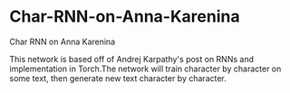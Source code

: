 # Char-RNN-on-Anna-Karenina
Char RNN on Anna Karenina

This network is based off of Andrej Karpathy's post on RNNs and implementation in Torch.The network will train character by character on some text, then generate new text character by character.
